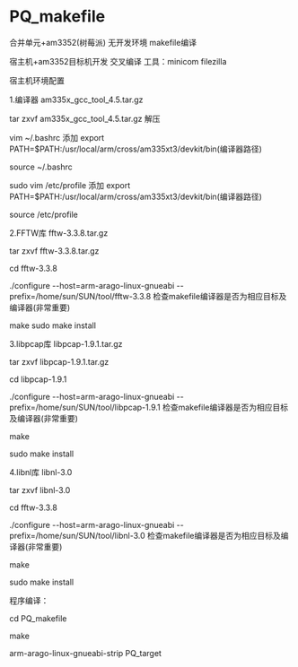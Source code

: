 # PQ_makefile
合并单元+am3352(树莓派)    无开发环境    makefile编译




  宿主机+am3352目标机开发  交叉编译  工具：minicom filezilla

宿主机环境配置

1.编译器 am335x_gcc_tool_4.5.tar.gz

   tar zxvf am335x_gcc_tool_4.5.tar.gz 解压
   
   vim ~/.bashrc   添加 export PATH=$PATH:/usr/local/arm/cross/am335xt3/devkit/bin(编译器路径)
   
   source ~/.bashrc
   
   sudo vim /etc/profile  添加 export PATH=$PATH:/usr/local/arm/cross/am335xt3/devkit/bin(编译器路径)
   
   source /etc/profile
   
2.FFTW库 fftw-3.3.8.tar.gz

   tar zxvf fftw-3.3.8.tar.gz
   
   cd fftw-3.3.8
   
   ./configure --host=arm-arago-linux-gnueabi --prefix=/home/sun/SUN/tool/fftw-3.3.8 检查makefile编译器是否为相应目标及编译器(非常重要)
   
   
   make
   sudo make install
   
3.libpcap库 libpcap-1.9.1.tar.gz

   tar zxvf libpcap-1.9.1.tar.gz
   
   cd libpcap-1.9.1
   
   ./configure --host=arm-arago-linux-gnueabi --prefix=/home/sun/SUN/tool/libpcap-1.9.1 检查makefile编译器是否为相应目标及编译器(非常重要)
   
   make
   
   sudo make install
   
4.libnl库 libnl-3.0

   tar zxvf libnl-3.0
   
   cd fftw-3.3.8
   
   ./configure --host=arm-arago-linux-gnueabi --prefix=/home/sun/SUN/tool/libnl-3.0 检查makefile编译器是否为相应目标及编译器(非常重要)
   
   make
   
   sudo make install
   
程序编译：

   cd PQ_makefile
   
   make            
   
   arm-arago-linux-gnueabi-strip PQ_target
   
      
   
   
